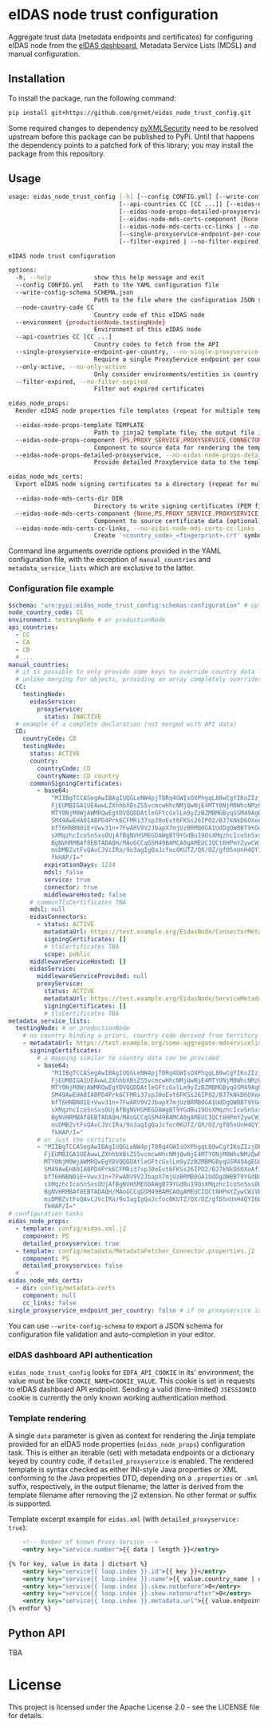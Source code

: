 # eIDAS node trust configuration

Aggregate trust data (metadata endpoints and certificates) for configuring eIDAS node from the [eIDAS dashboard](https://eidas.ec.europa.eu/efda/browse/notification/eid-chapter-contacts), Metadata Service Lists (MDSL) and manual configuration.

## Installation

To install the package, run the following command:

```sh
pip install git+https://github.com/grnet/eidas_node_trust_config.git
```

Some required changes to dependency [pyXMLSecurity](https://github.com/IdentityPython/pyXMLSecurity/) need to be resolved upstream before this package can be published to PyPi. Until that happens the dependency points to a patched fork of this library; you may install the package from this repository.

## Usage

```sh
usage: eidas_node_trust_config [-h] [--config CONFIG.yml] [--write-config-schema SCHEMA.json] [--node-country-code CC] [--environment {productionNode,testingNode}]
                               [--api-countries CC [CC ...]] [--eidas-node-props-template TEMPLATE] [--eidas-node-props-component {PS,PROXY_SERVICE,PROXYSERVICE,CONNECTOR}]
                               [--eidas-node-props-detailed-proxyservice | --no-eidas-node-props-detailed-proxyservice] [--eidas-node-mds-certs-dir DIR]
                               [--eidas-node-mds-certs-component {None,PS,PROXY_SERVICE,PROXYSERVICE,CONNECTOR}]
                               [--eidas-node-mds-certs-cc-links | --no-eidas-node-mds-certs-cc-links]
                               [--single-proxyservice-endpoint-per-country | --no-single-proxyservice-endpoint-per-country] [--only-active | --no-only-active]
                               [--filter-expired | --no-filter-expired]

eIDAS node trust configuration

options:
  -h, --help            show this help message and exit
  --config CONFIG.yml   Path to the YAML configuration file
  --write-config-schema SCHEMA.json
                        Path to the file where the configuration JSON schema (self-contained, after dereferencing) should be written
  --node-country-code CC
                        Country code of this eIDAS node
  --environment {productionNode,testingNode}
                        Environment of this eIDAS node
  --api-countries CC [CC ...]
                        Country codes to fetch from the API
  --single-proxyservice-endpoint-per-country, --no-single-proxyservice-endpoint-per-country
                        Require a single ProxyService endpoint per country
  --only-active, --no-only-active
                        Only consider environments/entities in country data which have status=ACTIVE
  --filter-expired, --no-filter-expired
                        Filter out expired certificates

eidas_node_props:
  Render eIDAS node properties file templates (repeat for multiple templates)

  --eidas-node-props-template TEMPLATE
                        Path to jinja2 template file; the output file is derived by stripping the extension from TEMPLATE
  --eidas-node-props-component {PS,PROXY_SERVICE,PROXYSERVICE,CONNECTOR}
                        Component to source data for rendering the template
  --eidas-node-props-detailed-proxyservice, --no-eidas-node-props-detailed-proxyservice
                        Provide detailed ProxyService data to the template

eidas_node_mds_certs:
  Export eIDAS node signing certificates to a directory (repeat for multiple directories)

  --eidas-node-mds-certs-dir DIR
                        Directory to write signing certificates (PEM files)
  --eidas-node-mds-certs-component {None,PS,PROXY_SERVICE,PROXYSERVICE,CONNECTOR}
                        Component to source certificate data (optional)
  --eidas-node-mds-certs-cc-links, --no-eidas-node-mds-certs-cc-links
                        Create '<country_code>_<fingerprint>.crt' symbolic links to certificates
```

Command line arguments override options provided in the YAML configuration file, with the exception of `manual_countries` and `metadata_service_lists` which are exclusive to the latter.

### Configuration file example

```yaml
$schema: "urn:pypi:eidas_node_trust_config:schemas:configuration" # optional
node_country_code: CC
environment: testingNode # or productionNode
api_countries:
  - CC
  - CA
  - CB
  # ...
manual_countries:
  # it is possible to only provide some keys to override country data from the API
  # unlike merging for objects, providing an array completely overrides the API data
  CC:
    testingNode:
      eidasService:
        proxyService:
          status: INACTIVE
  # example of a complete declaration (not merged with API data)
  CD:
    countryCode: CD
    testingNode:
      status: ACTIVE
      country:
        countryCode: CD
        countryName: CD country
      commonSigningCertificates:
        - base64:
            "MIIBgTCCASegAwIBAgIUQGLeNW4pjT0Rq4GWIsOXPhgqL80wCgYIKoZIzj0EAwIw\
            FjEUMBIGA1UEAwwLZXhhbXBsZS5vcmcwHhcNMjQwNjE4MTY0NjM0WhcNMzQwNjE2\
            MTY0NjM0WjAWMRQwEgYDVQQDDAtleGFtcGxlLm9yZzBZMBMGByqGSM49AgEGCCqG\
            SM49AwEHA0IABPD4Prk6CFMRi37spJ0oEvt6FKSs26IPO2/BJ7kNkD6OXeAf1drh\
            bfT6HNBN01E+Vwv31n+7FwARV9V2JbapX7mjUzBRMB0GA1UdDgQWBBT9YGdBu19O\
            sXMqzhcIcoSnSxsOUjAfBgNVHSMEGDAWgBT9YGdBu19OsXMqzhcIcoSnSxsOUjAP\
            BgNVHRMBAf8EBTADAQH/MAoGCCqGSM49BAMCA0gAMEUCIQCt8HPmYZywCWiVEVvB\
            msDMBZvtFvQAvCJVcIRa/9o3agIgQaJcfoc0KUTZ/QX/OZ/gfD5nUnH4QYI6WHC3\
            fkHAP/I="
          expirationDays: 1234
          mdsl: false
          service: true
          connector: true
          middlewareHosted: false
      # commonTlsCertificates TBA
      mdsl: null
      eidasConnectors:
        - status: ACTIVE
          metadataUrl: https://test.example.org/EidasNode/ConnectorMetadata
          signingCertificates: []
          # tlsCertificates TBA
          scope: public
      middlewareServiceHosted: []
      eidasService:
        middlewareServiceProvided: null
        proxyService:
          status: ACTIVE
          metadataUrl: https://test.example.org/EidasNode/ServiceMetadata
          signingCertificates: []
          # tlsCertificates TBA
metadata_service_lists:
  testingNode: # or productionNode
    # no country binding a priori, country code derived from territory attribute
    - metadataUrl: https://test.example.org/some-aggregate-mdservicelist.xml
      signingCertificates:
        # a mapping similar to country data can be provided
        - base64:
            "MIIBgTCCASegAwIBAgIUQGLeNW4pjT0Rq4GWIsOXPhgqL80wCgYIKoZIzj0EAwIw\
            FjEUMBIGA1UEAwwLZXhhbXBsZS5vcmcwHhcNMjQwNjE4MTY0NjM0WhcNMzQwNjE2\
            MTY0NjM0WjAWMRQwEgYDVQQDDAtleGFtcGxlLm9yZzBZMBMGByqGSM49AgEGCCqG\
            SM49AwEHA0IABPD4Prk6CFMRi37spJ0oEvt6FKSs26IPO2/BJ7kNkD6OXeAf1drh\
            bfT6HNBN01E+Vwv31n+7FwARV9V2JbapX7mjUzBRMB0GA1UdDgQWBBT9YGdBu19O\
            sXMqzhcIcoSnSxsOUjAfBgNVHSMEGDAWgBT9YGdBu19OsXMqzhcIcoSnSxsOUjAP\
            BgNVHRMBAf8EBTADAQH/MAoGCCqGSM49BAMCA0gAMEUCIQCt8HPmYZywCWiVEVvB\
            msDMBZvtFvQAvCJVcIRa/9o3agIgQaJcfoc0KUTZ/QX/OZ/gfD5nUnH4QYI6WHC3\
            fkHAP/I="
        # or just the certificate
        - "MIIBgTCCASegAwIBAgIUQGLeNW4pjT0Rq4GWIsOXPhgqL80wCgYIKoZIzj0EAwIw\
          FjEUMBIGA1UEAwwLZXhhbXBsZS5vcmcwHhcNMjQwNjE4MTY0NjM0WhcNMzQwNjE2\
          MTY0NjM0WjAWMRQwEgYDVQQDDAtleGFtcGxlLm9yZzBZMBMGByqGSM49AgEGCCqG\
          SM49AwEHA0IABPD4Prk6CFMRi37spJ0oEvt6FKSs26IPO2/BJ7kNkD6OXeAf1drh\
          bfT6HNBN01E+Vwv31n+7FwARV9V2JbapX7mjUzBRMB0GA1UdDgQWBBT9YGdBu19O\
          sXMqzhcIcoSnSxsOUjAfBgNVHSMEGDAWgBT9YGdBu19OsXMqzhcIcoSnSxsOUjAP\
          BgNVHRMBAf8EBTADAQH/MAoGCCqGSM49BAMCA0gAMEUCIQCt8HPmYZywCWiVEVvB\
          msDMBZvtFvQAvCJVcIRa/9o3agIgQaJcfoc0KUTZ/QX/OZ/gfD5nUnH4QYI6WHC3\
          fkHAP/I="
# configuration tasks
eidas_node_props:
  - template: config/eidas.xml.j2
    component: PS
    detailed_proxyservice: true
  - template: config/metadata/MetadataFetcher_Connector.properties.j2
    component: PS
    detailed_proxyservice: false
  # ...
eidas_node_mds_certs:
  - dir: config/metadata-certs
    component: null
    cc_links: false
single_proxyservice_endpoint_per_country: false # if no proxyservice is provided for a country, this global option must be disabled
```

You can use `--write-config-schema` to export a JSON schema for configuration file validation and auto-completion in your editor.

### eIDAS dashboard API authentication

`eidas_node_trust_config` looks for `EDFA_API_COOKIE` in its' environment; the value must be like `COOKIE_NAME=COOKIE_VALUE`. This cookie is set in requests to eIDAS dashboard API endpoint. Sending a valid (time-limited) `JSESSIONID` cookie is currently the only known working authentication method.

### Template rendering
A single `data` parameter is given as context for rendering the Jinja template provided for an eIDAS node properties (`eidas_node_props`) configuration task. This is either an iterable (set) with metadata endpoints or a dictionary keyed by country code, if `detailed_proxyservice` is enabled. The rendered template is syntax checked as either INI-style Java properties or XML conforming to the Java properties DTD, depending on a `.properties` or `.xml` suffix, respectively, in the output filename; the latter is derived from the template filename after removing the j2 extension. No other format or suffix is supported.

Template excerpt example for `eidas.xml` (with `detailed_proxyservice: true`):

```xml
    <!-- Number of known Proxy-Service -->
    <entry key="service.number">{{ data | length }}</entry>

{% for key, value in data | dictsort %}
    <entry key="service{{ loop.index }}.id">{{ key }}</entry>
    <entry key="service{{ loop.index }}.name">{{ value.country_name | default(key) }} eIDAS Service</entry>
    <entry key="service{{ loop.index }}.skew.notbefore">0</entry>
    <entry key="service{{ loop.index }}.skew.notonorafter">0</entry>
    <entry key="service{{ loop.index }}.metadata.url">{{ value.endpoints | first }}</entry>
{% endfor %}
```

## Python API

TBA

# License

This project is licensed under the Apache License 2.0 - see the LICENSE file for details.
